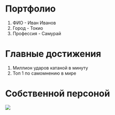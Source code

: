 # Портфолио 
 1. ФИО - Иван Иванов
 2. Город - Токио
 3. Профессия - Самурай 
# Главные достижения
 1. Миллион ударов катаной в минуту 
 2. Топ 1 по самомнению в мире
# Собственной персоной
![](https://illustrators.ru/uploads/illustration/image/1823205/%D1%81%D0%B0%D0%BC%D1%83%D1%80%D0%B0%D0%B9-1.jpg) 
